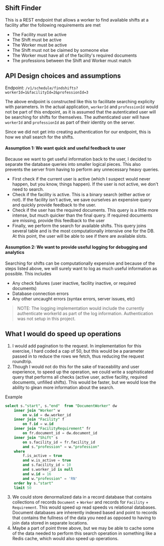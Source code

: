 ## Shift Finder

This is a REST endpoint that allows a worker to find available shifts at a facility after the following requirements are met

- The Facility must be active
- The Shift must be active
- The Worker must be active
- The Shift must not be claimed by someone else
- The Worker must have all of the facility's required documents
- The professions between the Shift and Worker must match

## API Design choices and assumptions

Endpoint: `/v1/schedule/findshifts?workerId=1&facilityId=2&professionId=3`

The above endpoint is constructed like this to facilitate searching explicity with parameters.
In the actual application, `workerId` and `professionId` would not be part of this endpoint, as it is assumed that the autenticated user
will be searching for shifts for themselves. The authenticated user will have `workerId` and `professionId` as part of their identity on the server.

Since we did not get into creating authentication for our endpoint, this is how we shall search for the shifts.

#### Assumption 1: We want quick and useful feedback to user

Because we want to get useful information back to the user, I decided to separate the database queries into smaller logical pieces. This also prevents
the server from having to perform any unnecessary heavy queries.

- First check if the current user is active (which I suspect would never happen, but you know, things happen). If the user is not active, we don't need to search.
- Check if the facility is active. This is a binary search (either active or not). If the facility isn't active, we save ourselves an expensive query and quickly provide feedback to the user.
- Check if the user has the required documents. This query is a little more intense, but much quicker than the final query. If required documents are missing, provide this feedback to the user
- Finally, we perform the search for available shifts. This query joins several table and is the most computationally intensive one for the DB. At this point, the user will be able to see if there are available slots.

#### Assumption 2: We want to provide useful logging for debugging and analytics

Searching for shifts can be computationally expensive and because of the steps listed above, we will surely want to log as much useful information as possible. This includes

- Any check failures (user inactive, facility inactive, or required documents)
- Database connection errors
- Any other uncaught errors (syntax errors, server issues, etc)

>NOTE: The logging implementation would include the currently authenticate workerId as part of the log information. Authentication was not setup in this project.


## What I would do speed up operations

1. I would add pagination to the request. In implementation for this exercise, I hard coded a cap of 50, but this would be a parameter passed in to reduce the rows we fetch, thus reducing the request roundtrip.
2. Though I would not do this for the sake of traceability and user experience, to speed up the operation, we could write a sophisticated query that performs all checks (active user, active facility, required documents, unfilled shifts). This would be faster, but we would lose the ability to glean more information about the search.

Example

```sql
select s."start", s."end"  from "DocumentWorker" dw 
    inner join "Worker" w 
        on w.id = dw.worker_id 
    inner join "Facility" f 
    	on f.id = w.id 
    inner join "FacilityRequirement" fr 
        on fr.document_id = dw.document_id 
    inner join "Shift" s 
        on s.facility_id = fr.facility_id 
        and	s."profession" = w."profession" 
    where 
    	f.is_active = true
        and w.is_active = true
        and s.facility_id = 10
        and s.worker_id is null
    	and w.id = 16
    	and w."profession" = 'RN'
    order by s."start" 
    limit 50
```
3. We could store denormalized data in a record database that contains collections of records `Document` + `Worker` and records for `Facility` + `Requirement`. This would speed up read speeds vs relational databases. Document databases are inherently indexed based and point to records that contains the fullness of the data you need as opposed to having to join data stored in separate locations.
4. Maybe a part of point three above, but we may be able to cache some of the data needed to perform this search operation in something like a Redis cache, which would also speed up operations.